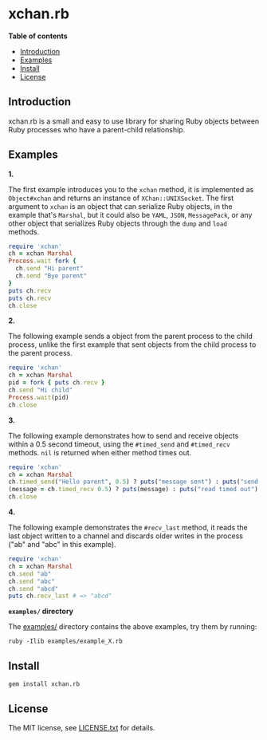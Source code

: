 # xchan.rb

**Table of contents**

* <a href="#introduction">Introduction</a>
* <a href="#examples">Examples</a>
* <a href="#install">Install</a>
* <a href="#license">License</a>

## <a id="introduction">Introduction</a>

xchan.rb is a small and easy to use library for sharing Ruby objects between
Ruby processes who have a parent-child relationship.

## <a id="examples">Examples</a>

__1.__

The first example introduces you to the `xchan` method, it is implemented as
`Object#xchan` and returns an instance of `XChan::UNIXSocket`. The first argument
to `xchan` is an object that can serialize Ruby objects, in the example that's
`Marshal`, but it could also be `YAML`, `JSON`, `MessagePack`, or any other object
that serializes Ruby objects through the `dump` and `load` methods.

```ruby
require 'xchan'
ch = xchan Marshal
Process.wait fork {
  ch.send "Hi parent"
  ch.send "Bye parent"
}
puts ch.recv
puts ch.recv
ch.close
```

__2.__

The following example sends a object from the parent process to the child process,
unlike the first example that sent objects from the child process to the
parent process.

```ruby
require 'xchan'
ch = xchan Marshal
pid = fork { puts ch.recv }
ch.send "Hi child"
Process.wait(pid)
ch.close
```

__3.__

The following example demonstrates how to send and receive objects within a
0.5 second timeout, using the `#timed_send` and `#timed_recv` methods.
`nil` is returned when either method times out.

```ruby
require 'xchan'
ch = xchan Marshal
ch.timed_send("Hello parent", 0.5) ? puts("message sent") : puts("send timed out")
(message = ch.timed_recv 0.5) ? puts(message) : puts("read timed out")
ch.close
```

__4.__

The following example demonstrates the `#recv_last` method, it reads the last
object written to a channel and discards older writes in the process ("ab" and
"abc" in this example).

```ruby
require 'xchan'
ch = xchan Marshal
ch.send "ab"
ch.send "abc"
ch.send "abcd"
puts ch.recv_last # => "abcd"
```

__`examples/` directory__

The [examples/](examples/) directory contains the above examples, try them by running:

    ruby -Ilib examples/example_X.rb

## <a id="install">Install</a>

    gem install xchan.rb

## <a id="license"> License </a>

The MIT license, see [LICENSE.txt](./LICENSE.txt) for details.
